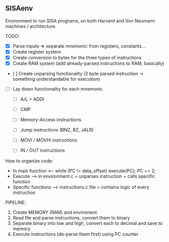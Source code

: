 SISAenv
---

Environment to run SISA programs, on both Harvard and Von Neumann machines / architecture. 

TODO: 
- [x] Parse inputs => separate mnemonic from registers, constants...
- [x] Create register system
- [x] Create conversion to bytes for the three types of instructions
- [x] Create RAM system (add already-parsed instructions to RAM, basically)
- [ ] Create unparsing functionality (2 byte parsed instruction -> something understandable for execution)
- [ ] Lay down functionality for each mnemonic
  - [ ] A/L + ADDI
  - [ ] CMP
  - [ ] Memory-Access instructions
  - [ ] Jump instructions (BNZ, BZ, JALR)
  - [ ] MOVI / MOVHI instructions
  - [ ] IN / OUT instructions


How to organize code:
* In main function <-- while (PC != data_offset) execute(PC); PC += 2;
* Execute --> in environment.c = unparses instruction + calls specific function
* Specific functions --> instructions.c file = contains logic of every instruction


PIPELINE:
1. Create MEMORY (RAM) and enviroment 
2. Read file and parse instructions, convert them to binary 
3. Separate binary into low and high, convert each to decimal and save to memory
4. Execute instructions (de-parse them first) using PC counter 
